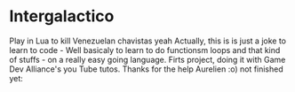 # Intergalactico
Play in Lua to kill Venezuelan chavistas yeah
Actually, this is is just a joke to learn to code - Well basicaly to learn to do functionsm loops and that kind of stuffs -
on a really easy going language. Firts project, doing it with Game Dev Alliance's you Tube tutos.
Thanks for the help Aurelien :o)
not finished yet:
